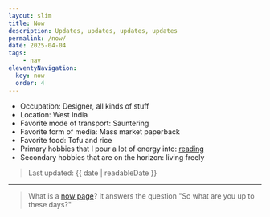 ```yaml
---
layout: slim
title: Now
description: Updates, updates, updates, updates
permalink: /now/
date: 2025-04-04
tags: 
    - nav
eleventyNavigation:
  key: now
  order: 4
---
```


- Occupation: Designer, all kinds of stuff
- Location: West India
- Favorite mode of transport: Sauntering
- Favorite form of media: Mass market paperback
- Favorite food: Tofu and rice
- Primary hobbies that I pour a lot of energy into: [reading](/reading)
- Secondary hobbies that are on the horizon: living freely

> Last updated: {{ date | readableDate }}

---

> What is a [now page](https://nownownow.com/about)? It answers the question "So what are you up to these days?"
